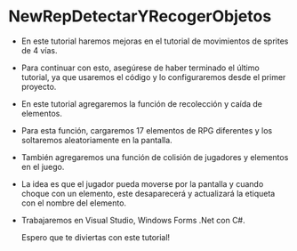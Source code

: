 # NewRepDetectarYRecogerObjetos

- En este tutorial haremos mejoras en el tutorial de movimientos de sprites de 4 vías.
- Para continuar con esto, asegúrese de haber terminado el último tutorial, ya que usaremos el código y lo configuraremos desde el primer proyecto.
- En este tutorial agregaremos la función de recolección y caída de elementos.
- Para esta función, cargaremos 17 elementos de RPG diferentes y los soltaremos aleatoriamente en la pantalla.
- También agregaremos una función de colisión de jugadores y elementos en el juego.
- La idea es que el jugador pueda moverse por la pantalla y cuando choque con un elemento, este desaparecerá y actualizará la etiqueta con el nombre del elemento.
- Trabajaremos en Visual Studio, Windows Forms .Net con C#.

  Espero que te diviertas con este tutorial!
